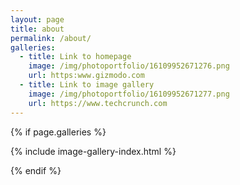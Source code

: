 ```yaml
---
layout: page
title: about
permalink: /about/
galleries:
  - title: Link to homepage
    image: /img/photoportfolio/16109952671276.png
    url: https:www.gizmodo.com
  - title: Link to image gallery
    image: /img/photoportfolio/16109952671277.png
    url: https://www.techcrunch.com
---
```


{% if page.galleries %}

{% include image-gallery-index.html %}

{% endif %}
